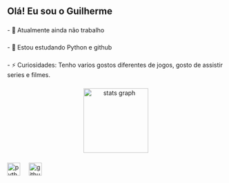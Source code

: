 
<h2 align="left">Olá! Eu sou o Guilherme</h2>

###

<p align="left">- 🔭 Atualmente ainda não trabalho</p>

###

<p align="left">- 🌱 Estou estudando Python e github</p>

###

<p align="left">- ⚡ Curiosidades: Tenho varios gostos diferentes de jogos, gosto de assistir series e filmes.</p>

###

<div align="center">
  <img src="https://github-readme-stats.vercel.app/api?username=awakening007&hide_title=false&hide_rank=false&show_icons=true&include_all_commits=true&count_private=true&disable_animations=false&theme=gotham&locale=en&hide_border=false&order=1" height="150" alt="stats graph"  />
</div>

###

<div align="left">
  <img src="https://cdn.jsdelivr.net/gh/devicons/devicon/icons/python/python-original.svg" height="30" alt="python logo"  />
  <img width="12" />
  <img src="https://cdn.jsdelivr.net/gh/devicons/devicon/icons/github/github-original.svg" height="30" alt="github logo"  />
</div>
